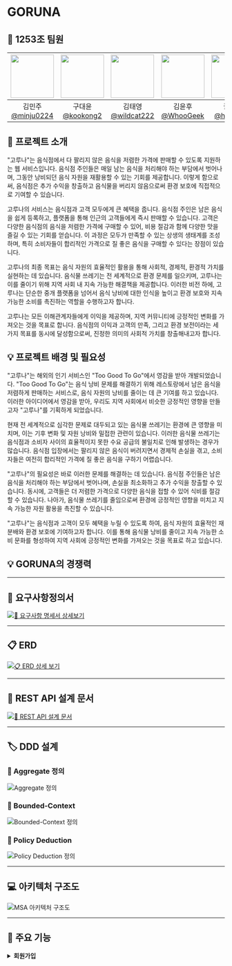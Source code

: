 # GORUNA

## 🙂 1253조 팀원
<div align="center">

| <img src="https://avatars.githubusercontent.com/u/128581270?v=4" width="100" height="100"/> | <img src="https://avatars.githubusercontent.com/u/92318119?v=4" width="100" height="100"/> | <img src="https://avatars.githubusercontent.com/u/136975414?v=4" width="100" height="100"/> | <img src="https://avatars.githubusercontent.com/u/74580387?v=4" width="100" height="100"/> | <img src="https://avatars.githubusercontent.com/u/108400640?v=4" width="100" height="100"/> |
|:-------------------------------------------------------------------------------------------:|:------------------------------------------------------------------------------------------:|:------------------------------------------------------------------------------------------:|:-------------------------------------------------------------------------------------------:|:--------------------------------------------------------------------------------------:|
|             김민주<br>[@minju0224](https://github.com/minju0224)                               |                              구대윤<br>[@kookong2](https://github.com/kookong2)               |                     김태영<br>[@wildcat222](https://github.com/wildcat222)                      |                       김윤후<br>[@WhooGeek](https://github.com/WhooGeek)                       |                          권형미[@hyomee2](https://github.com/hyomee2)                     |
</div>

## 📢 프로젝트 소개
"고루나"는 음식점에서 다 팔리지 않은 음식을 저렴한 가격에 판매할 수 있도록 지원하는 웹 서비스입니다. 
음식점 주인들은 매일 남는 음식을 처리해야 하는 부담에서 벗어나며, 그동안 낭비되던 음식 자원을 재활용할 수 있는 기회를 제공합니다. 
이렇게 함으로써, 음식점은 추가 수익을 창출하고 음식물을 버리지 않음으로써 환경 보호에 직접적으로 기여할 수 있습니다.

고루나의 서비스는 음식점과 고객 모두에게 큰 혜택을 줍니다. 음식점 주인은 남은 음식을 쉽게 등록하고, 플랫폼을 통해 인근의 고객들에게 즉시 판매할 수 있습니다. 
고객은 다양한 음식점의 음식을 저렴한 가격에 구매할 수 있어, 비용 절감과 함께 다양한 맛을 즐길 수 있는 기회를 얻습니다. 
이 과정은 모두가 만족할 수 있는 상생의 생태계를 조성하며, 특히 소비자들이 합리적인 가격으로 질 좋은 음식을 구매할 수 있다는 장점이 있습니다.

고루나의 최종 목표는 음식 자원의 효율적인 활용을 통해 사회적, 경제적, 환경적 가치를 실현하는 데 있습니다. 
음식물 쓰레기는 전 세계적으로 환경 문제를 일으키며, 고루나는 이를 줄이기 위해 지역 사회 내 지속 가능한 해결책을 제공합니다. 
이러한 비전 하에, 고루나는 단순한 중개 플랫폼을 넘어서 음식 낭비에 대한 인식을 높이고 환경 보호와 지속 가능한 소비를 촉진하는 역할을 수행하고자 합니다.

고루나는 모든 이해관계자들에게 이익을 제공하며, 지역 커뮤니티에 긍정적인 변화를 가져오는 것을 목표로 합니다. 
음식점의 이익과 고객의 만족, 그리고 환경 보전이라는 세 가지 목표를 동시에 달성함으로써, 진정한 의미의 사회적 가치를 창출해내고자 합니다.

## 💡 프로젝트 배경 및 필요성
"고루나"는 해외의 인기 서비스인 "Too Good To Go"에서 영감을 받아 개발되었습니다. 
"Too Good To Go"는 음식 낭비 문제를 해결하기 위해 레스토랑에서 남은 음식을 저렴하게 판매하는 서비스로, 음식 자원의 낭비를 줄이는 데 큰 기여를 하고 있습니다. 
이러한 아이디어에서 영감을 받아, 우리도 지역 사회에서 비슷한 긍정적인 영향을 만들고자 "고루나"를 기획하게 되었습니다.

현재 전 세계적으로 심각한 문제로 대두되고 있는 음식물 쓰레기는 환경에 큰 영향을 미치며, 이는 기후 변화 및 자원 낭비와 밀접한 관련이 있습니다. 
이러한 음식물 쓰레기는 음식점과 소비자 사이의 효율적이지 못한 수요 공급의 불일치로 인해 발생하는 경우가 많습니다. 
음식점 입장에서는 팔리지 않은 음식이 버려지면서 경제적 손실을 겪고, 소비자들은 여전히 합리적인 가격에 질 좋은 음식을 구하기 어렵습니다.

"고루나"의 필요성은 바로 이러한 문제를 해결하는 데 있습니다. 
음식점 주인들은 남은 음식을 처리해야 하는 부담에서 벗어나며, 손실을 최소화하고 추가 수익을 창출할 수 있습니다. 동시에, 고객들은 더 저렴한 가격으로 다양한 음식을 접할 수 있어 식비를 절감할 수 있습니다. 
나아가, 음식물 쓰레기를 줄임으로써 환경에 긍정적인 영향을 미치고 지속 가능한 자원 활용을 촉진할 수 있습니다.

"고루나"는 음식점과 고객이 모두 혜택을 누릴 수 있도록 하여, 음식 자원의 효율적인 재분배와 환경 보호에 기여하고자 합니다. 
이를 통해 음식물 낭비를 줄이고 지속 가능한 소비 문화를 형성하여 지역 사회에 긍정적인 변화를 가져오는 것을 목표로 하고 있습니다.

## 💡 GORUNA의 경쟁력

<hr>

## 📝 요구사항정의서

[![📝 요구사항 명세서 상세보기](/img/list.png)](https://docs.google.com/spreadsheets/d/1Q5mAK7DpkkMOAeIJh1vDpDNL0JCxNqVo04mbXbr1T1Y/edit?gid=0#gid=0)

<hr>

## 📋 ERD

[![📋 ERD 상세 보기](/img/erd.png)](https://www.erdcloud.com/d/DDWNRpYaiZ6gYSKKD)

<hr>

## 📑 REST API 설계 문서

[![📑 REST API 설계 문서](/img/restAPI.png)](https://docs.google.com/spreadsheets/d/1Q5mAK7DpkkMOAeIJh1vDpDNL0JCxNqVo04mbXbr1T1Y/edit?gid=900731616#gid=900731616)

<hr>

## 🏷️ DDD 설계

### 🔸 Aggregate 정의

![Aggregate 정의](/img/aggregate.png)

### 🔸 Bounded-Context

![Bounded-Context 정의](/img/bounded.png)

### 🔸 Policy Deduction

![Policy Deduction 정의](/img/poly.png)

<hr>

## 💻 아키텍처 구조도

![MSA 아키텍처 구조도](/img/arch.png)

<hr>

## 📌 주요 기능

<details>
<summary><strong> 회원가입 </strong></summary>

![]()
> 설명

![]()
</details>
<br>